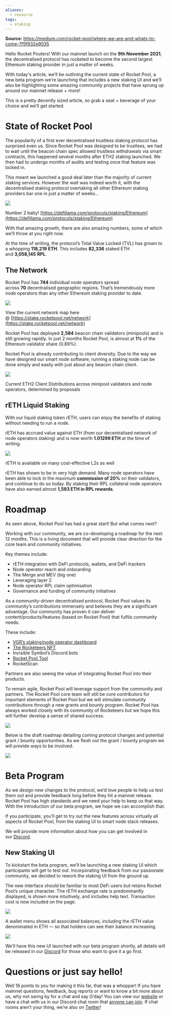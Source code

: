 ```yaml
---
aliases:
  - resource
tags:
  - staking
---
```

**Source:** https://medium.com/rocket-pool/where-we-are-and-whats-to-come-7f5f932e9035

Hello Rocket Poolers! With our mainnet launch on the **9th November 2021**, the decentralised protocol has rocketed to become the second largest Ethereum staking provider in just a matter of weeks.

With today's article, we’ll be outlining the current state of Rocket Pool, a new beta program we’re launching that includes a new staking UI and we’ll also be highlighting some amazing community projects that have sprung up around our mainnet release + more!

This is a pretty decently sized article, so grab a seat + beverage of your choice and we’ll get started.

# State of Rocket Pool

The popularity of a first ever decentralised trustless staking protocol has surprised even us. Since Rocket Pool was designed to be trustless, we had to wait until the beacon chain spec allowed trustless withdrawals via smart contracts, this happened several months after ETH2 staking launched. We then had to undergo months of audits and testing once that feature was locked in.

This meant we launched a good deal later than the majority of current staking services. However the wait was indeed worth it, with the decentralised staking protocol overtaking all other Ethereum staking providers bar one in just a matter of weeks…

![](https://miro.medium.com/v2/resize:fit:556/1*vrrNef_GqHsjaZy5KVRqbA.png)

Number 2 baby! [https://defillama.com/protocols/staking/Ethereum](https://defillama.com/protocols/staking/Ethereum)

With that amazing growth, there are also amazing numbers, some of which we’ll throw at you right now.

At the time of writing, the protocol’s Total Value Locked (TVL) has grown to a whopping **118,219** **ETH**. This includes **82,336** staked ETH and **3,058,145** **RPL**.

## The Network

Rocket Pool has **744** individual node operators spread across **70** decentralised geographic regions. That’s tremendously more node operators than any other Ethereum staking provider to date.

![](https://miro.medium.com/v2/resize:fit:1400/1*bJzPP0iDHYMrUpgGTg42rQ.png)

View the current network map here @ [https://stake.rocketpool.net/network](https://stake.rocketpool.net/network)

Rocket Pool has deployed **2,584** beacon chain validators (minipools) and is still growing rapidly. In just 2 months Rocket Pool, is almost at **1%** of the Ethereum validator share (0.89%).

Rocket Pool is already contributing to client diversity. Due to the way we have designed our smart node software, running a staking node can be done simply and easily with just about any beacon chain client.

![](https://miro.medium.com/v2/resize:fit:1400/1*MKv4_wX5i-G5eOERW3ctSQ.png)

Current ETH2 Client Distributions across minipool validators and node operators, determined by proposals

## rETH Liquid Staking

With our liquid staking token rETH, users can enjoy the benefits of staking without needing to run a node.

rETH has accrued value against ETH (from our decentralised network of node operators staking) and is now worth **1.01299 ETH** at the time of writing.

![](https://miro.medium.com/v2/resize:fit:1400/0*JH8oWcB8MOGjrSQe.png)

rETH is available on many cost-effective L2s as well

rETH has shown to be in very high demand. Many node operators have been able to lock in the maximum **commission of 20%** on their validators, and continue to do so today. By staking their RPL collateral node operators have also earned almost **1,593 ETH in RPL rewards**.

# Roadmap

As seen above, Rocket Pool has had a great start! But what comes next?

Working with our community, we are co-developing a roadmap for the next 12 months. This is a living document that will provide clear direction for the core team and community initiatives.

Key themes include:

- rETH integration with DeFi protocols, wallets, and DeFi trackers
- Node operator reach and onboarding
- The Merge and MEV (big one)
- Leveraging layer 2
- Node operator RPL claim optimisation
- Governance and funding of community initiatives

As a community-driven decentralised protocol, Rocket Pool values its community’s contributions immensely and believes they are a significant advantage. Our community has proven it can deliver content/products/features (based on Rocket Pool) that fulfils community needs.

These include:

- [VGR’s staking/node operator dashboard](https://www.rp-metrics-dashboard.com/)
- [The Rocketeers NFT](https://mint.rocketeer.fans/#/)
- Invisible Symbol’s Discord bots
- [Rocket Pool Tool](https://www.rocketpooltool.com/)
- RocketScan

Partners are also seeing the value of integrating Rocket Pool into their products.

To remain agile, Rocket Pool will leverage support from the community and partners. The Rocket Pool core team will still be core contributors for important elements of Rocket Pool but we will stimulate community contributions through a new grants and bounty program. Rocket Pool has always worked closely with its community of Rocketeers but we hope this will further develop a sense of shared success.

![](https://miro.medium.com/v2/resize:fit:1400/0*w5D7VvqvL0Sd_c0z.png)

Below is the draft roadmap detailing coming protocol changes and potential grant / bounty opportunities. As we flesh out the grant / bounty program we will provide ways to be involved.

![](https://miro.medium.com/v2/resize:fit:1400/0*jwE_x7vlTl_P2N-u.png)

# Beta Program

As we design new changes to the protocol, we’d love people to help us test them out and provide feedback long before they hit a mainnet release. Rocket Pool has high standards and we need your help to keep us that way. With the introduction of our beta program, we hope we can accomplish that.

If you participate, you’ll get to try out the new features across virtually all aspects of Rocket Pool, from the staking UI to smart node stack releases.

We will provide more information about how you can get involved in our [Discord](https://www.discord.gg/rocketpool).

## New Staking UI

To kickstart the beta program, we’ll be launching a new staking UI which participants will get to test out. Incorporating feedback from our passionate community, we decided to rework the staking UI from the ground up.

The new interface should be familiar to most DeFi users but retains Rocket Pool’s unique character. The rETH exchange rate is predominantly displayed, is shown more intuitively, and includes help text. Transaction cost is now included on the page.

![](https://miro.medium.com/v2/resize:fit:1400/0*x27hAaNLBDXkzMMb.png)

A wallet menu shows all associated balances, including the rETH value denominated in ETH — so that holders can see their balance increasing.

![](https://miro.medium.com/v2/resize:fit:930/0*feWFmQURIG628ZMb.png)

We’ll have this new UI launched with our beta program shortly, all details will be released in our [Discord](https://www.discord.gg/rocketpool) for those who want to give it a go first.

# Questions or just say hello!

Well 16 points to you for making it this far, that was a whopper! If you have mainnet questions, feedback, bug reports or want to know a bit more about us, why not swing by for a chat and say G’day! You can view our [website](https://www.rocketpool.net/) or have a chat with us in our Discord chat room that [anyone can join](https://discord.gg/rocketpool). If chat rooms aren’t your thing, we’re also on [Twitter](https://twitter.com/Rocket_Pool)!

[  
](https://medium.com/tag/blockchain?source=post_page-----7f5f932e9035---------------blockchain-----------------)